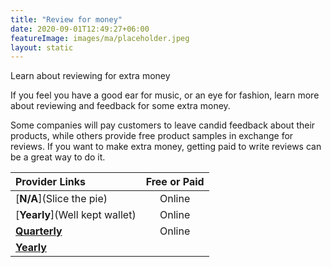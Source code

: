 ```yaml
---
title: "Review for money"
date: 2020-09-01T12:49:27+06:00
featureImage: images/ma/placeholder.jpeg
layout: static
---
```


Learn about reviewing for extra money

If you feel you have a good ear for music, or an eye for fashion, learn more about reviewing and feedback for some extra money.

Some companies will pay customers to leave candid feedback about their products, while others provide free product samples in exchange for reviews. If you want to make extra money, getting paid to write reviews can be a great way to do it.

| Provider Links      | Free or Paid  |  
| :-----------          | :--------------:      |  
| [**N/A**](Slice the pie) | Online | 
| [**Yearly**](Well kept wallet) | Online | 
| [**Quarterly**](MoneySavingExpert.com) | Online | 
| [**Yearly**]() |  | 
  

<br/><br/>






